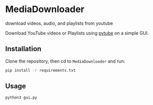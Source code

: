 # MediaDownloader

download videos, audio, and playlists from youtube


Download YouTube videos or Playlists using [pytube](https://pypi.org/project/pytube/) on a simple GUI.

## **Installation**

Clone the repository, then cd to ```MediaDownloader``` and run:

```bash
pip install -r requirements.txt
```

## **Usage**

```bash
python3 gui.py
```

